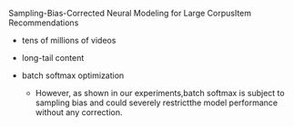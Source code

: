 
Sampling-Bias-Corrected Neural Modeling for Large CorpusItem Recommendations

- tens of millions of videos
- long-tail content


- batch softmax optimization
    - However, as shown in our experiments,batch softmax is subject to sampling bias and could severely restrictthe model performance without any correction. 